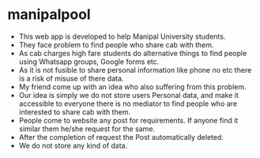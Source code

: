 # manipalpool

- This web app is developed to help Manipal University students.
- They face problem to find people who share cab with them.
- As cab charges high fare students do alternative things to find people using Whatsapp groups, Google forms etc.
- As it is not fusible to share personal information like phone no etc there is a risk of misuse of there data.
- My friend come up with an idea who also suffering from this problem.
- Our idea is simply we do not store users Personal data, and make it accessible to everyone there is no mediator to find people who are interested to share cab with them.
- People come to website any post for requirements. If anyone find it similar them he/she request for the same.
- After the completion of request the Post automatically deleted.
- We do not store any kind of data.
